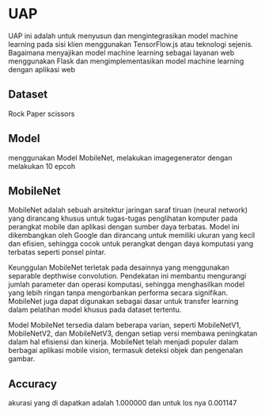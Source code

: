 # UAP
UAP ini adalah untuk menyusun dan mengintegrasikan model machine learning
pada sisi klien menggunakan TensorFlow.js atau teknologi sejenis. Bagaimana menyajikan model
machine learning sebagai layanan web menggunakan Flask dan mengimplementasikan model machine learning dengan aplikasi web

## Dataset 
Rock
Paper
scissors

## Model
menggunakan Model MobileNet, melakukan imagegenerator dengan melakukan 10 epcoh

## MobileNet
MobileNet adalah sebuah arsitektur jaringan saraf tiruan (neural network) yang dirancang khusus untuk tugas-tugas penglihatan komputer pada perangkat mobile dan aplikasi dengan sumber daya terbatas. Model ini dikembangkan oleh Google dan dirancang untuk memiliki ukuran yang kecil dan efisien, sehingga cocok untuk perangkat dengan daya komputasi yang terbatas seperti ponsel pintar.

Keunggulan MobileNet terletak pada desainnya yang menggunakan separable depthwise convolution. Pendekatan ini membantu mengurangi jumlah parameter dan operasi komputasi, sehingga menghasilkan model yang lebih ringan tanpa mengorbankan performa secara signifikan. MobileNet juga dapat digunakan sebagai dasar untuk transfer learning dalam pelatihan model khusus pada dataset tertentu.

Model MobileNet tersedia dalam beberapa varian, seperti MobileNetV1, MobileNetV2, dan MobileNetV3, dengan setiap versi membawa peningkatan dalam hal efisiensi dan kinerja. MobileNet telah menjadi populer dalam berbagai aplikasi mobile vision, termasuk deteksi objek dan pengenalan gambar.

## Accuracy
akurasi yang di dapatkan adalah 1.000000 dan untuk los nya 0.001147 
